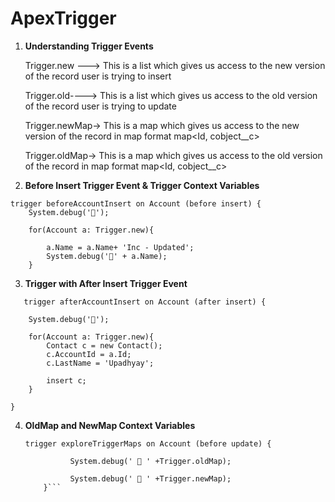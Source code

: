 # ApexTrigger

1) **Understanding Trigger Events**

    Trigger.new ---> This is a list which gives us access to the new version of the record user is trying to insert
   
    Trigger.old----> This is a list which gives us access to the old version of the record user is trying to update
   
    Trigger.newMap-> This is a map which gives us access to the new version of the record in map format
        				map<Id, cobject__c>
   
    Trigger.oldMap-> This is a map which gives us access to the old version of the record in map format
        				map<Id, cobject__c>



2) **Before Insert Trigger Event & Trigger Context Variables**

````
trigger beforeAccountInsert on Account (before insert) {
    System.debug('🚀');
    
    for(Account a: Trigger.new){
        
        a.Name = a.Name+ 'Inc - Updated';
        System.debug('🚀' + a.Name);
    }
````


3) **Trigger with After Insert Trigger Event**

```
   trigger afterAccountInsert on Account (after insert) {
    
    System.debug('🚀');
    
    for(Account a: Trigger.new){
        Contact c = new Contact();
        c.AccountId = a.Id;
        c.LastName = 'Upadhyay';
        
        insert c;
    }

}
```


4) **OldMap and NewMap Context Variables**

   ```
   trigger exploreTriggerMaps on Account (before update) {
    
             System.debug(' 🚀 ' +Trigger.oldMap);
    
             System.debug(' 🚀 ' +Trigger.newMap);
       }```
